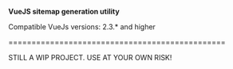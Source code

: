**VueJS sitemap generation utility**


Compatible VueJs versions: 2.3.* and higher

===============================================

 STILL A WIP PROJECT. USE AT YOUR OWN RISK! 
